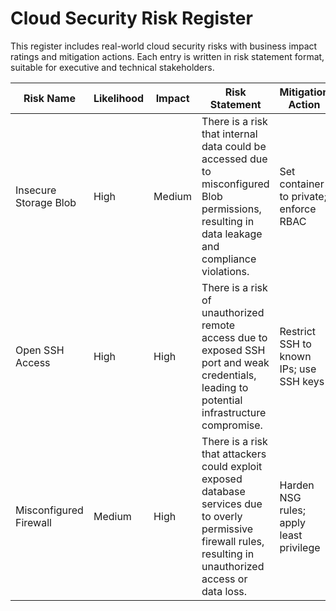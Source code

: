 # Cloud Security Risk Register

This register includes real-world cloud security risks with business impact ratings and mitigation actions. Each entry is written in risk statement format, suitable for executive and technical stakeholders.

| Risk Name               | Likelihood | Impact | Risk Statement                                                                                              | Mitigation Action                          |
|------------------------|------------|--------|--------------------------------------------------------------------------------------------------------------|--------------------------------------------|
| Insecure Storage Blob  | High       | Medium | There is a risk that internal data could be accessed due to misconfigured Blob permissions, resulting in data leakage and compliance violations. | Set container to private; enforce RBAC     |
| Open SSH Access        | High       | High   | There is a risk of unauthorized remote access due to exposed SSH port and weak credentials, leading to potential infrastructure compromise. | Restrict SSH to known IPs; use SSH keys    |
| Misconfigured Firewall | Medium     | High   | There is a risk that attackers could exploit exposed database services due to overly permissive firewall rules, resulting in unauthorized access or data loss. | Harden NSG rules; apply least privilege     |

